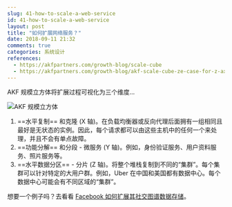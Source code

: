 ```yaml
---
slug: 41-how-to-scale-a-web-service
id: 41-how-to-scale-a-web-service
layout: post
title: "如何扩展网络服务？"
date: 2018-09-11 21:32
comments: true
categories: 系统设计
references:
  - https://akfpartners.com/growth-blog/scale-cube
  - https://akfpartners.com/growth-blog/akf-scale-cube-ze-case-for-z-axis
---
```


AKF 规模立方体将扩展过程可视化为三个维度…

![AKF 规模立方体](/img/akf-scale-cube.gif)

1. ==水平复制== 和克隆 (X 轴)。在负载均衡器或反向代理后面拥有一组相同且最好是无状态的实例。因此，每个请求都可以由这些主机中的任何一个来处理，并且不会有单点故障。
2. ==功能分解== 和分段 - 微服务 (Y 轴)。例如，身份验证服务、用户资料服务、照片服务等。
3. ==水平数据分区== - 分片 (Z 轴)。将整个堆栈复制到不同的“集群”。每个集群可以针对特定的大用户群。例如，Uber 在中国和美国都有数据中心。每个数据中心可能会有不同区域的“集群”。

想要一个例子吗？去看看 [Facebook 如何扩展其社交图谱数据存储](https://tianpan.co/notes/49-facebook-tao)。